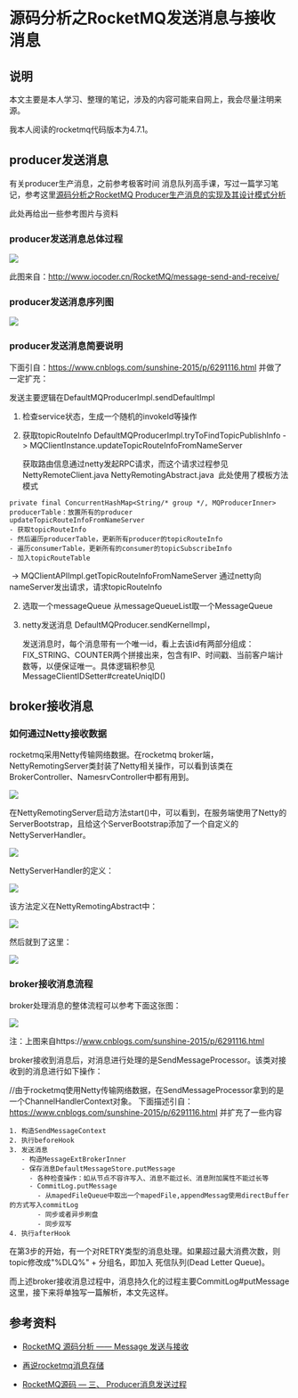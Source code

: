 # 源码分析之RocketMQ发送消息与接收消息



## 说明

本文主要是本人学习、整理的笔记，涉及的内容可能来自网上，我会尽量注明来源。

我本人阅读的rocketmq代码版本为4.7.1。

## producer发送消息

有关producer生产消息，之前参考极客时间 消息队列高手课，写过一篇学习笔记，参考这里[源码分析之RocketMQ Producer生产消息的实现及其设计模式分析](https://blog.csdn.net/evasnowind/article/details/108509720)

此处再给出一些参考图片与资料

### producer发送消息总体过程

![](images/rocketmq-produce-msg-process.png)

此图来自：http://www.iocoder.cn/RocketMQ/message-send-and-receive/

### producer发送消息序列图

![](images/rocketmq-producer-send-msg.png)



### producer发送消息简要说明

下面引自：https://www.cnblogs.com/sunshine-2015/p/6291116.html 并做了一定扩充：

发送主要逻辑在DefaultMQProducerImpl.sendDefaultImpl

1. 检查service状态，生成一个随机的invokeId等操作

2. 获取topicRouteInfo
   DefaultMQProducerImpl.tryToFindTopicPublishInfo
         ->  MQClientInstance.updateTopicRouteInfoFromNameServer

   ​			获取路由信息通过netty发起RPC请求，而这个请求过程参见NettyRemoteClient.java  NettyRemotingAbstract.java
   ​    	此处使用了模板方法模式

```
private final ConcurrentHashMap<String/* group */, MQProducerInner> producerTable：放置所有的producer
updateTopicRouteInfoFromNameServer
- 获取topicRouteInfo
- 然后遍历producerTable，更新所有producer的topicRouteInfo
- 遍历consumerTable，更新所有的consumer的topicSubscribeInfo
- 加入topicRouteTable
```

​			-> MQClientAPIImpl.getTopicRouteInfoFromNameServer
​					通过netty向nameServer发出请求，请求topicRouteInfo

2. 选取一个messageQueue
   从messageQueueList取一个MessageQueue

3. netty发送消息
   DefaultMQProducer.sendKernelImpl，

   发送消息时，每个消息带有一个唯一id，看上去该id有两部分组成：
   	FIX_STRING、COUNTER两个拼接出来，包含有IP、时间戳、当前客户端计数等，以便保证唯一。具体逻辑积参见MessageClientIDSetter#createUniqID()

   

## broker接收消息

### 如何通过Netty接收数据

rocketmq采用Netty传输网络数据。在rocketmq broker端，NettyRemotingServer类封装了Netty相关操作，可以看到该类在BrokerController、NamesrvController中都有用到。

![](images/rocketmq-netty-use-1.png)

在NettyRemotingServer启动方法start()中，可以看到，在服务端使用了Netty的ServerBootstrap，且给这个ServerBootstrap添加了一个自定义的NettyServerHandler。

![](images/rocketmq-netty-use-2.png)

NettyServerHandler的定义：

![](images/rocketmq-netty-use-3.png)

该方法定义在NettyRemotingAbstract中：

![](images/rocketmq-netty-use-4.png)

然后就到了这里：

![](images/rocketmq-netty-use-5.png)



### broker接收消息流程

broker处理消息的整体流程可以参考下面这张图：

![](images/rocketmq-broker-process-msg-diagram-1.png)

注：上图来自https://www.cnblogs.com/sunshine-2015/p/6291116.html

broker接收到消息后，对消息进行处理的是SendMessageProcessor。该类对接收到的消息进行如下操作：

//由于rocketmq使用Netty传输网络数据，在SendMessageProcessor拿到的是一个ChannelHandlerContext对象。
下面描述引自：https://www.cnblogs.com/sunshine-2015/p/6291116.html 并扩充了一些内容

```text
1. 构造SendMessageContext
2. 执行beforeHook
3. 发送消息
   - 构造MessageExtBrokerInner
   - 保存消息DefaultMessageStore.putMessage
     - 各种检查操作：如从节点不容许写入、消息不能过长、消息附加属性不能过长等
     - CommitLog.putMessage
       - 从mapedFileQueue中取出一个mapedFile,appendMessag使用directBuffer的方式写入commitLog
       - 同步或者异步刷盘
       - 同步双写
4. 执行afterHook
```



在第3步的开始，有一个对RETRY类型的消息处理。如果超过最大消费次数，则topic修改成"%DLQ%" + 分组名，即加入 死信队列(Dead Letter Queue)。

而上述broker接收消息过程中，消息持久化的过程主要CommitLog#putMessage这里，接下来将单独写一篇解析，本文先这样。



## 参考资料

- [RocketMQ 源码分析 —— Message 发送与接收](http://www.iocoder.cn/RocketMQ/message-send-and-receive/)

- [再说rocketmq消息存储](http://www.mamicode.com/info-detail-1794355.html)

- [RocketMQ源码 — 三、 Producer消息发送过程](https://www.cnblogs.com/sunshine-2015/p/6291116.html)

















